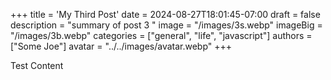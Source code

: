 +++
title = 'My Third Post'
date = 2024-08-27T18:01:45-07:00
draft = false
description = "summary of post 3 "
image = "/images/3s.webp"
imageBig = "/images/3b.webp"
categories = ["general", "life", "javascript"]
authors = ["Some Joe"]
avatar = "../../images/avatar.webp" 
+++

Test Content